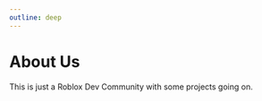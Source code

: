 ```yaml
---
outline: deep
---
```


# About Us

This is just a Roblox Dev Community with some projects going on.
